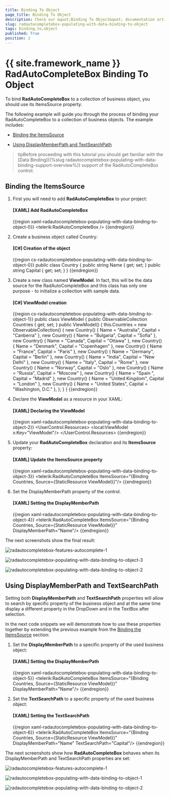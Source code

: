 ```yaml
---
title: Binding To Object
page_title: Binding To Object
description: Check our &quot;Binding To Object&quot; documentation article for the RadAutoCompleteBox {{ site.framework_name }} control.
slug: radautocompletebox-populating-with-data-binding-to-object
tags: binding,to,object
published: True
position: 2
---
```


# {{ site.framework_name }} RadAutoCompleteBox Binding To Object

To bind __RadAutoCompleteBox__ to a collection of business object, you should use its ItemsSource property.

The following example will guide you through the process of binding your RadAutoCompleteBox to a collection of business objects. The example includes:

* [Binding the ItemsSource](#binding-the-itemssource)

* [Using DisplayMemberPath and TextSearchPath](#using-displaymemberpath-and-textsearchpath)

>tipBefore proceeding with this tutorial you should get familiar with the [Data Binding]({%slug radautocompletebox-populating-with-data-binding-support-overview%}) support of the RadAutoCompleteBox control.

## Binding the ItemsSource

1. First you will need to add __RadAutoCompleteBox__ to your project:

	#### __[XAML] Add RadAutoCompleteBox__

	{{region xaml-radautocompletebox-populating-with-data-binding-to-object-0}}
		<telerik:RadAutoCompleteBox />
	{{endregion}}

1. Create a business object called Country:

	#### __[C#] Creation of the object__

	{{region cs-radautocompletebox-populating-with-data-binding-to-object-0}}
		public class Country
		{
		    public string Name { get; set; }
		    public string Capital { get; set; }
		}
	{{endregion}}

1. Create a new class named __ViewModel__. In fact, this will be the data source for the RadAutoCompleteBox and this class has only one purpose - to initialize a collection with sample data.

	#### __[C#] ViewModel creation__

	{{region cs-radautocompletebox-populating-with-data-binding-to-object-1}}
		public class ViewModel
		{
		    public ObservableCollection<Country> Countries { get; set; }
		    public ViewModel()
		    {
		        this.Countries = new ObservableCollection<Country>()
		        {
		            new Country() { Name = "Australia", Capital = "Canberra" },
		            new Country() { Name = "Bulgaria", Capital = "Sofia" },
		            new Country() { Name = "Canada", Capital = "Ottawa" },
		            new Country() { Name = "Denmark", Capital = "Copenhagen" },
		            new Country() { Name = "France", Capital = "Paris" },
		            new Country() { Name = "Germany", Capital = "Berlin" },
		            new Country() { Name = "India", Capital = "New Delhi" },
		            new Country() { Name = "Italy", Capital = "Rome" },
		            new Country() { Name = "Norway", Capital = "Oslo" },
		            new Country() { Name = "Russia", Capital = "Moscow" },
		            new Country() { Name = "Spain ", Capital = "Madrid" },
		            new Country() { Name = "United Kingdom", Capital = "London" },
		            new Country() { Name = "United States", Capital = "Washington, D.C." },
		        };
		    }
		}
	{{endregion}}

1. Declare the __ViewModel__ as a resource in your XAML: 

	#### __[XAML] Declaring the ViewModel__

	{{region xaml-radautocompletebox-populating-with-data-binding-to-object-2}}
		<UserControl.Resources>
		    <local:ViewModel x:Key="ViewModel"/>
		</UserControl.Resources>
	{{endregion}}

1. Update your __RadAutoCompleteBox__ declaration and its __ItemsSource__ property:

	#### __[XAML] Update the ItemsSource property__

	{{region xaml-radautocompletebox-populating-with-data-binding-to-object-3}}
		<telerik:RadAutoCompleteBox ItemsSource="{Binding Countries, Source={StaticResource ViewModel}}"/>
	{{endregion}}

1. Set the DisplayMemberPath property of the control.

	#### __[XAML] Setting the DisplayMemberPath__

	{{region xaml-radautocompletebox-populating-with-data-binding-to-object-4}}
		<telerik:RadAutoCompleteBox ItemsSource="{Binding Countries, Source={StaticResource ViewModel}}"
		                            DisplayMemberPath="Name"/>
	{{endregion}}

The next screenshots show the final result:

![radautocompletebox-features-autocomplete-1](images/radautocompletebox-features-autocomplete-1.png)

![radautocompletebox-populating-with-data-binding-to-object-3](images/radautocompletebox-populating-with-data-binding-to-object-3.png)

![radautocompletebox-populating-with-data-binding-to-object-2](images/radautocompletebox-populating-with-data-binding-to-object-2.png)

## Using DisplayMemberPath and TextSearchPath

Setting both __DisplayMemberPath__ and __TextSearchPath__ properties will allow to search by specific property of the business object and at the same time display a different property in the DropDown and in the TextBox after selection.

In the next code snippets we will demonstrate how to use these properties together by extending the previous example from the [Binding the ItemsSource](#binding-the-itemssource) section:

1. Set the __DisplayMemberPath__ to a specific property of the used business object:

	#### __[XAML] Setting the DisplayMemberPath__

	{{region xaml-radautocompletebox-populating-with-data-binding-to-object-5}}
		<telerik:RadAutoCompleteBox ItemsSource="{Binding Countries, Source={StaticResource ViewModel}}"
		                            DisplayMemberPath="Name"/>
	{{endregion}}

1. Set the __TextSearchPath__ to a specific property of the used business object: 

	#### __[XAML] Setting the TextSearchPath__

	{{region xaml-radautocompletebox-populating-with-data-binding-to-object-6}}
		<telerik:RadAutoCompleteBox ItemsSource="{Binding Countries, Source={StaticResource ViewModel}}"
		                            DisplayMemberPath="Name"
		                            TextSearchPath="Capital"/>
	{{endregion}}

The next screenshots show how __RadAutoCompleteBox__ behaves when its DisplayMemberPath and TextSearchPath properties are set:

![radautocompletebox-features-autocomplete-1](images/radautocompletebox-features-autocomplete-1.png)

![radautocompletebox-populating-with-data-binding-to-object-1](images/radautocompletebox-populating-with-data-binding-to-object-1.png)

![radautocompletebox-populating-with-data-binding-to-object-2](images/radautocompletebox-populating-with-data-binding-to-object-2.png)
